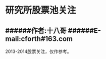 研究所股票池关注
==================


######作者:十八哥
######E-mail:cforth#163.com
------------------

2013-2014股票关注，仅作参考。
